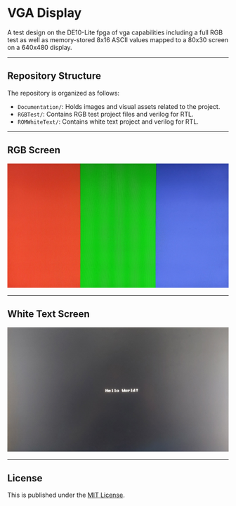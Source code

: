 # VGA Display

A test design on the DE10-Lite fpga of vga capabilities including a full RGB test as well as memory-stored 8x16 ASCII values mapped to a 80x30 screen on a 640x480 display.

---

## Repository Structure
The repository is organized as follows:

- `Documentation/`: Holds images and visual assets related to the project.
- `RGBTest/`: Contains RGB test project files and verilog for RTL.
- `ROMWhiteText/`: Contains white text project and verilog for RTL.

---

## RGB Screen

![alt text](Documentation/rgb.jpg) 

---

## White Text Screen

![alt text](Documentation/text.jpg) 

---

## License
This is published under the [MIT License](https://opensource.org/licenses/MIT).

